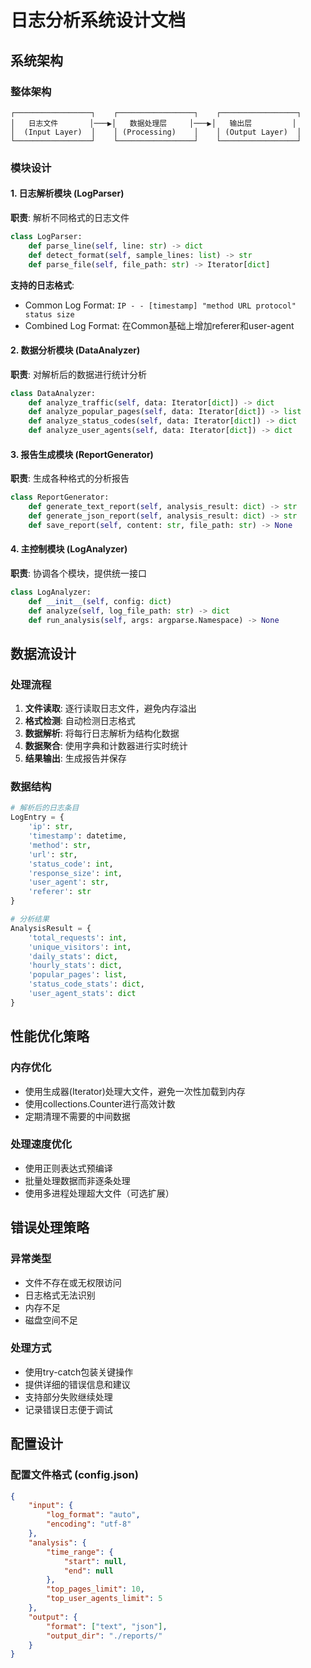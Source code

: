 # 日志分析系统设计文档

## 系统架构

### 整体架构
```
┌─────────────────┐    ┌─────────────────┐    ┌─────────────────┐
│   日志文件       │───▶│   数据处理层     │───▶│   输出层         │
│  (Input Layer)  │    │ (Processing)    │    │ (Output Layer)  │
└─────────────────┘    └─────────────────┘    └─────────────────┘
```

### 模块设计

#### 1. 日志解析模块 (LogParser)
**职责**: 解析不同格式的日志文件
```python
class LogParser:
    def parse_line(self, line: str) -> dict
    def detect_format(self, sample_lines: list) -> str
    def parse_file(self, file_path: str) -> Iterator[dict]
```

**支持的日志格式**:
- Common Log Format: `IP - - [timestamp] "method URL protocol" status size`
- Combined Log Format: 在Common基础上增加referer和user-agent

#### 2. 数据分析模块 (DataAnalyzer)
**职责**: 对解析后的数据进行统计分析
```python
class DataAnalyzer:
    def analyze_traffic(self, data: Iterator[dict]) -> dict
    def analyze_popular_pages(self, data: Iterator[dict]) -> list
    def analyze_status_codes(self, data: Iterator[dict]) -> dict
    def analyze_user_agents(self, data: Iterator[dict]) -> dict
```

#### 3. 报告生成模块 (ReportGenerator)
**职责**: 生成各种格式的分析报告
```python
class ReportGenerator:
    def generate_text_report(self, analysis_result: dict) -> str
    def generate_json_report(self, analysis_result: dict) -> str
    def save_report(self, content: str, file_path: str) -> None
```

#### 4. 主控制模块 (LogAnalyzer)
**职责**: 协调各个模块，提供统一接口
```python
class LogAnalyzer:
    def __init__(self, config: dict)
    def analyze(self, log_file_path: str) -> dict
    def run_analysis(self, args: argparse.Namespace) -> None
```

## 数据流设计

### 处理流程
1. **文件读取**: 逐行读取日志文件，避免内存溢出
2. **格式检测**: 自动检测日志格式
3. **数据解析**: 将每行日志解析为结构化数据
4. **数据聚合**: 使用字典和计数器进行实时统计
5. **结果输出**: 生成报告并保存

### 数据结构
```python
# 解析后的日志条目
LogEntry = {
    'ip': str,
    'timestamp': datetime,
    'method': str,
    'url': str,
    'status_code': int,
    'response_size': int,
    'user_agent': str,
    'referer': str
}

# 分析结果
AnalysisResult = {
    'total_requests': int,
    'unique_visitors': int,
    'daily_stats': dict,
    'hourly_stats': dict,
    'popular_pages': list,
    'status_code_stats': dict,
    'user_agent_stats': dict
}
```

## 性能优化策略

### 内存优化
- 使用生成器(Iterator)处理大文件，避免一次性加载到内存
- 使用collections.Counter进行高效计数
- 定期清理不需要的中间数据

### 处理速度优化
- 使用正则表达式预编译
- 批量处理数据而非逐条处理
- 使用多进程处理超大文件（可选扩展）

## 错误处理策略

### 异常类型
- 文件不存在或无权限访问
- 日志格式无法识别
- 内存不足
- 磁盘空间不足

### 处理方式
- 使用try-catch包装关键操作
- 提供详细的错误信息和建议
- 支持部分失败继续处理
- 记录错误日志便于调试

## 配置设计

### 配置文件格式 (config.json)
```json
{
    "input": {
        "log_format": "auto",
        "encoding": "utf-8"
    },
    "analysis": {
        "time_range": {
            "start": null,
            "end": null
        },
        "top_pages_limit": 10,
        "top_user_agents_limit": 5
    },
    "output": {
        "format": ["text", "json"],
        "output_dir": "./reports/"
    }
}
```
